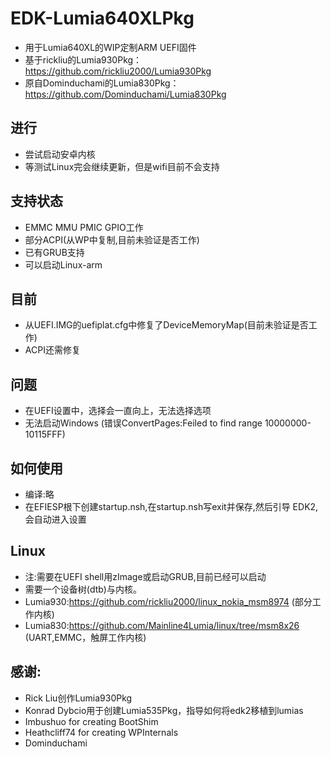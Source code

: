 # EDK-Lumia640XLPkg
- 用于Lumia640XL的WIP定制ARM UEFI固件
- 基于rickliu的Lumia930Pkg：https://github.com/rickliu2000/Lumia930Pkg
- 原自Dominduchami的Lumia830Pkg：https://github.com/Dominduchami/Lumia830Pkg

## 进行
- 尝试启动安卓内核
- 等测试Linux完会继续更新，但是wifi目前不会支持

## 支持状态
- EMMC MMU PMIC GPIO工作
- 部分ACPI(从WP中复制,目前未验证是否工作)
- 已有GRUB支持
- 可以启动Linux-arm

## 目前
- 从UEFI.IMG的uefiplat.cfg中修复了DeviceMemoryMap(目前未验证是否工作)
- ACPI还需修复

## 问题
- 在UEFI设置中，选择会一直向上，无法选择选项
- 无法启动Windows (错误ConvertPages:Feiled to find range 10000000-10115FFF)

## 如何使用
- 编译:略
- 在EFIESP根下创建startup.nsh,在startup.nsh写exit并保存,然后引导 EDK2,会自动进入设置

## Linux
- 注:需要在UEFI shell用zImage或启动GRUB,目前已经可以启动
- 需要一个设备树(dtb)与内核。
- Lumia930:https://github.com/rickliu2000/linux_nokia_msm8974 (部分工作内核)
- Lumia830:https://github.com/Mainline4Lumia/linux/tree/msm8x26 (UART,EMMC，触屏工作内核)

## 感谢:
 - Rick Liu创作Lumia930Pkg<br/>
 - Konrad Dybcio用于创建Lumia535Pkg，指导如何将edk2移植到lumias<br/>
 - Imbushuo for creating BootShim<br/>
 - Heathcliff74 for creating WPInternals<br/>
 - Dominduchami<br/>
